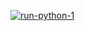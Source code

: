[![run-python-1](https://github.com/spark-op0811/Python-Runner-2/actions/workflows/run-python-1.yml/badge.svg)](https://github.com/spark-op0811/Python-Runner-2/actions/workflows/run-python-1.yml)
